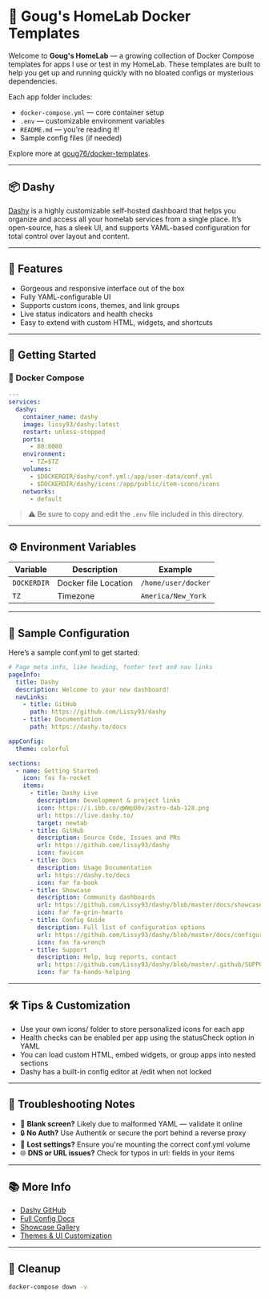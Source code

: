 # 🏡 Goug's HomeLab Docker Templates

Welcome to **Goug's HomeLab** — a growing collection of Docker Compose templates for apps I use or test in my HomeLab. These templates are built to help you get up and running quickly with no bloated configs or mysterious dependencies.

Each app folder includes:

* `docker-compose.yml` — core container setup
* `.env` — customizable environment variables
* `README.md` — you're reading it!
* Sample config files (if needed)

Explore more at [goug76/docker-templates](https://github.com/goug76/docker-templates).


---

## 📦 Dashy

[Dashy](https://github.com/Lissy93/dashy) is a highly customizable self-hosted dashboard that helps you organize and access all your homelab services from a single place. It’s open-source, has a sleek UI, and supports YAML-based configuration for total control over layout and content.


---

## 🧰 Features

* Gorgeous and responsive interface out of the box
* Fully YAML-configurable UI
* Supports custom icons, themes, and link groups
* Live status indicators and health checks
* Easy to extend with custom HTML, widgets, and shortcuts


---

## 🚀 Getting Started

### 🐳 Docker Compose

```yaml
---
services:
  dashy:
    container_name: dashy
    image: lissy93/dashy:latest
    restart: unless-stopped
    ports:
      - 80:8080
    environment:
      - TZ=$TZ
    volumes:
      - $DOCKERDIR/dashy/conf.yml:/app/user-data/conf.yml
      - $DOCKERDIR/dashy/icons:/app/public/item-icons/icons
    networks:
      - default
```

> ⚠️ Be sure to copy and edit the `.env` file included in this directory.


---

## ⚙️ Environment Variables

| Variable | Description | Example |
|----|----|----|
| `DOCKERDIR` | Docker file Location | `/home/user/docker` |
| `TZ` | Timezone | `America/New_York` |


---

## 🧪 Sample Configuration

Here’s a sample conf.yml to get started:

```yaml
# Page meta info, like heading, footer text and nav links
pageInfo:
  title: Dashy
  description: Welcome to your new dashboard!
  navLinks:
    - title: GitHub
      path: https://github.com/Lissy93/dashy
    - title: Documentation
      path: https://dashy.to/docs

appConfig:
  theme: colorful

sections:
  - name: Getting Started
    icon: fas fa-rocket
    items:
      - title: Dashy Live
        description: Development & project links
        icon: https://i.ibb.co/qWWpD0v/astro-dab-128.png
        url: https://live.dashy.to/
        target: newtab
      - title: GitHub
        description: Source Code, Issues and PRs
        url: https://github.com/lissy93/dashy
        icon: favicon
      - title: Docs
        description: Usage Documentation
        url: https://dashy.to/docs
        icon: far fa-book
      - title: Showcase
        description: Community dashboards
        url: https://github.com/Lissy93/dashy/blob/master/docs/showcase.md
        icon: far fa-grin-hearts
      - title: Config Guide
        description: Full list of configuration options
        url: https://github.com/Lissy93/dashy/blob/master/docs/configuring.md
        icon: fas fa-wrench
      - title: Support
        description: Help, bug reports, contact
        url: https://github.com/Lissy93/dashy/blob/master/.github/SUPPORT.md
        icon: far fa-hands-helping
```


---

## 🛠️ Tips & Customization

* Use your own icons/ folder to store personalized icons for each app
* Health checks can be enabled per app using the statusCheck option in YAML
* You can load custom HTML, embed widgets, or group apps into nested sections
* Dashy has a built-in config editor at /edit when not locked


---

## 🧯 Troubleshooting Notes

* 🧪 **Blank screen?** Likely due to malformed YAML — validate it online
* 🔒 **No Auth?** Use Authentik or secure the port behind a reverse proxy
* 🧹 **Lost settings?** Ensure you're mounting the correct conf.yml volume
* 🌐 **DNS or URL issues?** Check for typos in url: fields in your items


---

## 📚 More Info

* [Dashy GitHub](https://github.com/Lissy93/dashy)
* [Full Config Docs](https://dashy.to/docs)
* [Showcase Gallery](https://github.com/Lissy93/dashy/blob/master/docs/showcase.md)
* [Themes & UI Customization](https://github.com/Lissy93/dashy/blob/master/docs/theming.md)


---

## 🧼 Cleanup

```bash
docker-compose down -v
```
